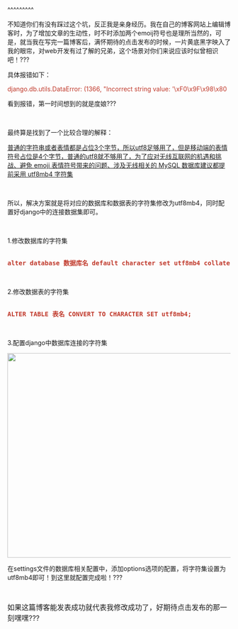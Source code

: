 
<BlogInfo title="django关于数据库保存emoij符合的配置" author="白日梦想猿" pv=0 read_times=0 pre_cost_time=40 category="Django" tag_list="['字符集', 'Django', 'mysql']" create_time="2022.01.20 15:14:28.927453" update_time="2022.07.11 10:57:23" />

^^^^^^^^^
<p>不知道你们有没有踩过这个坑，反正我是亲身经历。我在自己的博客网站上编辑博客时，为了增加文章的生动性，时不时添加两个emoij符号也是理所当然的，可是，就当我在写完一篇博客后，满怀期待的点击发布的时候，一片黄底黑字映入了我的眼帘，对web开发有过了解的兄弟，这个场景对你们来说应该时似曾相识吧！???</p>

<p>具体报错如下：</p>

<p><span style="color:#c0392b">django.db.utils.DataError: (1366, &quot;Incorrect string value: &#39;\xF0\x9F\x98\x80</span><!--...' for column 'content' at row 1")</p--></p>

<p>看到报错，第一时间想到的就是度娘???</p>

<p>&nbsp;</p>

<p>最终算是找到了一个比较合理的解释：</p>

<p><a href="https://www.jianshu.com/p/b0f5eb5d7cc3">普通的字符串或者表情都是占位3个字节，所以utf8足够用了，但是移动端的表情符号占位是4个字节，普通的utf8就不够用了，为了应对无线互联网的机遇和挑战、避免 emoji 表情符号带来的问题、涉及无线相关的 MySQL 数据库建议都提前采用 utf8mb4 字符集</a></p>

<p>&nbsp;</p>

<p>所以，解决方案就是将对应的数据库和数据表的字符集修改为utf8mb4，同时配置好django中的连接数据集即可。</p>

<p>&nbsp;</p>

<p>1.修改数据库的字符集</p>

<pre>
<strong><span style="color:#c0392b">alter database 数据库名 default character set utf8mb4 collate utf8mb4_unicode_ci;</span></strong></pre>

<p>&nbsp;</p>

<p>2.修改数据表的字符集</p>

<pre>
<strong><span style="color:#c0392b">ALTER TABLE 表名 CONVERT TO CHARACTER SET utf8mb4;</span></strong></pre>

<p>&nbsp;</p>

<p>3.配置django中数据库连接的字符集</p>

<p><img src="../media/image/2022/02/02/image-20220202214819-1.png" style="height:461px; width:996px" /></p>

<p>在settings文件的数据库相关配置中，添加options选项的配置，将字符集设置为utf8mb4即可！到这里就配置完成啦！???</p>

<p>&nbsp;</p>

<p><span style="font-size:16px">如果这篇博客能发表成功就代表我修改成功了，好期待点击发布的那一刻嘿嘿???</span></p>

<p>&nbsp;</p>

<p>&nbsp;</p>

<p>&nbsp;</p>

<p>&nbsp;</p>

<p>&nbsp;</p>

<p>&nbsp;</p>

<p>&nbsp;</p>

<p>&nbsp;</p>

